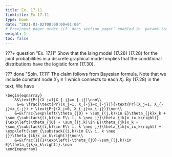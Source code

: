 ```yaml
---
title: Ex. 17.11
linktitle: Ex 17.11
type: book
date: "2021-01-02T00:00:00+01:00"
# Prev/next pager order (if `docs_section_pager` enabled in `params.toml`)
weight: 1
toc: false
---
```


???+ question "Ex. 17.11"
	Show that the Ising model (17.28) (17.28) for the joint probabilities in a discrete graphical model implies that the conditional distributions have the logistic form (17.30).

??? done "Soln. 17.11"
	The claim follows from Bayesian formula. Note that we include constant node $X_0\equiv 1$ which connects to each $X_i$. By (17.28) in the text, We have 
	
    \begin{eqnarray}
		&&\text{Pr}(X_j=1|X_{-j}=x_{-j})\non\\
		 &=& \frac{\text{Pr}(X_j=1, X_{-j}=x_{-j})}{\text{Pr}(X_j=1, X_{-j}=x_{-j}) + \text{Pr}(X_j=0, X_{-j}=x_{-j})}\non\\
		&=&\frac{\exp\left(\theta_{j0} + \sum_{(j,k)\in E}\theta_{jk}x_k + \sum_{\substack{(i,k)\in E\\ i, k \neq j}}\theta_{ik}x_ix_k\right)}{\exp\left(\theta_{j0} + \sum_{(j,k)\in E}\theta_{jk}x_k + \sum_{\substack{(i,k)\in E\\ i, k \neq j}}\theta_{ik}x_ix_k\right) + \exp\left(\sum_{\substack{(i,k)\in E\\ i, k \neq j}}\theta_{ik}x_ix_k\right)}\non\\
		&=&\frac{1}{1+\exp\left(-\theta_{j0}-\sum_{(j,k)\in E}\theta_{jk}x_k\right)}.\non
	\end{eqnarray}

